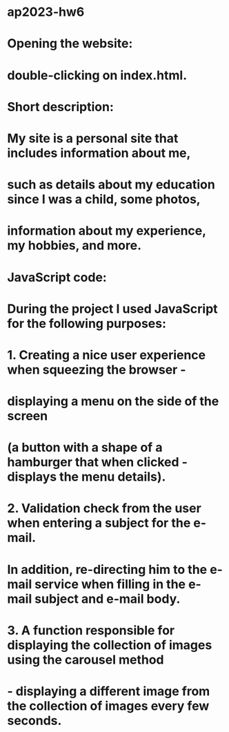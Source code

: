 # ap2023-hw6
# Opening the website:
# double-clicking on index.html.

# Short description:
# My site is a personal site that includes information about me,
# such as details about my education since I was a child, some photos,
# information about my experience, my hobbies, and more.

# JavaScript code:
# During the project I used JavaScript for the following purposes:
# 1. Creating a nice user experience when squeezing the browser -
#     displaying a menu on the side of the screen
#   (a button with a  shape of a hamburger that when clicked - displays the menu details).
# 2. Validation check from the user when entering a subject for the e-mail.
#   In addition, re-directing him to the e-mail service when filling in the e-mail subject and e-mail body.
# 3. A function responsible for displaying the collection of images using the carousel method
#       - displaying a different image from the collection of images every few seconds.